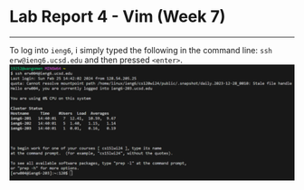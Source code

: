 # Lab Report 4 - Vim (Week 7)
---

To log into `ieng6`, i simply typed the following in the command line: `ssh erw@ieng6.ucsd.edu` and then pressed `<enter>`. 
![Image](lab7a.png)
